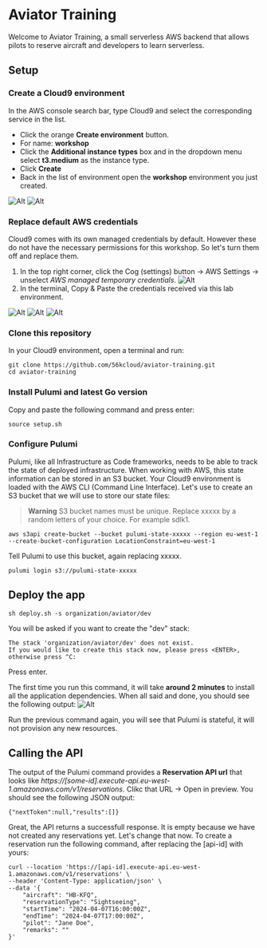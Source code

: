 # Aviator Training

Welcome to Aviator Training, a small serverless AWS backend that allows pilots to reserve aircraft and developers to learn serverless.

## Setup

### Create a Cloud9 environment
In the AWS console search bar, type Cloud9 and select the corresponding service in the list.

- Click the orange **Create environment** button.
- For name: **workshop**
- Click the **Additional instance types** box and in the dropdown menu select **t3.medium** as the instance type.
- Click **Create**
- Back in the list of environment open the **workshop** environment you just created.

  
![Alt](https://github.com/56kcloud/aviator-training/blob/doc/doc/img/cloud9-basic-env.png)
![Alt](https://github.com/56kcloud/aviator-training/blob/doc/doc/img/create-cloud9-env.png)

### Replace default AWS credentials
Cloud9 comes with its own managed credentials by default. However these do not have the necessary permissions for this workshop. So let's turn them off and replace them.

1. In the top right corner, click the Cog (settings) button -> AWS Settings -> unselect *AWS managed temporary credentials*.
![Alt](https://github.com/56kcloud/aviator-training/blob/doc/doc/img/cloud9-aws-settings.png)
2. In the terminal, Copy & Paste the credentials received via this lab environment.

![Alt](https://github.com/56kcloud/aviator-training/blob/doc/doc/img/access-cli-credentials.png)
![Alt](https://github.com/56kcloud/aviator-training/blob/doc/doc/img/cli-credentials.png)
![Alt](https://github.com/56kcloud/aviator-training/blob/doc/doc/img/paste-cli-credentials.png)

### Clone this repository
In your Cloud9 environment, open a terminal and run:
```
git clone https://github.com/56kcloud/aviator-training.git
cd aviator-training
```

### Install Pulumi and latest Go version
Copy and paste the following command and press enter:
```
source setup.sh
```

### Configure Pulumi
Pulumi, like all Infrastructure as Code frameworks, needs to be able to track the state of deployed infrastructure. When working with AWS, this state information can be stored in an S3 bucket. Your Cloud9 environment is loaded with the AWS CLI (Command Line Interface). Let's use to create an S3 bucket that we will use to store our state files:
> **Warning**
> S3 bucket names must be unique. Replace xxxxx by a random letters of your choice. For example sdlk1.
> 
```
aws s3api create-bucket --bucket pulumi-state-xxxxx --region eu-west-1 --create-bucket-configuration LocationConstraint=eu-west-1
```

Tell Pulumi to use this bucket, again replacing xxxxx.
```
pulumi login s3://pulumi-state-xxxxx
```

## Deploy the app
```
sh deploy.sh -s organization/aviator/dev
```

You will be asked if you want to create the "dev" stack:
```
The stack 'organization/aviator/dev' does not exist.
If you would like to create this stack now, please press <ENTER>, otherwise press ^C: 
```
Press enter.

The first time you run this command, it will take **around 2 minutes** to install all the application dependencies. When all said and done, you should see the following output:
![Alt](https://github.com/56kcloud/aviator-training/blob/doc/doc/img/initial-pulumi-output.png)

Run the previous command again, you will see that Pulumi is stateful, it will not provision any new resources.

## Calling the API
The output of the Pulumi command provides a **Reservation API url** that looks like *https://[some-id].execute-api.eu-west-1.amazonaws.com/v1/reservations*. Clikc that URL -> Open in preview. You should see the following JSON output: 
```
{"nextToken":null,"results":[]}
```
Great, the API returns a successfull response. It is empty because we have not created any reservations yet. Let's change that now. To create a reservation run the following command, after replacing the [api-id] with yours:
```
curl --location 'https://[api-id].execute-api.eu-west-1.amazonaws.com/v1/reservations' \
--header 'Content-Type: application/json' \
--data '{
    "aircraft": "HB-KFQ",
    "reservationType": "Sightseeing",
    "startTime": "2024-04-07T16:00:00Z",
    "endTime": "2024-04-07T17:00:00Z",
    "pilot": "Jane Doe",
    "remarks": ""
}'
```
